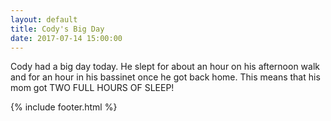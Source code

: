 ```yaml
---
layout: default
title: Cody's Big Day
date: 2017-07-14 15:00:00
---
```


Cody had a big day today. He slept for about an hour on his afternoon walk and for an hour in his bassinet once he got back home. This means that his mom got TWO FULL HOURS OF SLEEP!

{% include footer.html %}
